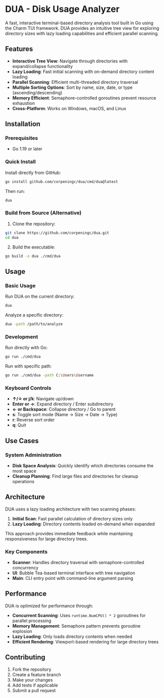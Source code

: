 # DUA - Disk Usage Analyzer

A fast, interactive terminal-based directory analysis tool built in Go using the Charm TUI framework. DUA provides an intuitive tree view for exploring directory sizes with lazy loading capabilities and efficient parallel scanning.

## Features

- **Interactive Tree View**: Navigate through directories with expand/collapse functionality
- **Lazy Loading**: Fast initial scanning with on-demand directory content loading
- **Parallel Scanning**: Efficient multi-threaded directory traversal
- **Multiple Sorting Options**: Sort by name, size, date, or type (ascending/descending)
- **Memory Efficient**: Semaphore-controlled goroutines prevent resource exhaustion
- **Cross-Platform**: Works on Windows, macOS, and Linux

## Installation

### Prerequisites
- Go 1.19 or later

### Quick Install

Install directly from GitHub:
```bash
go install github.com/corpeningc/dua/cmd/dua@latest
```

Then run:
```bash
dua
```

### Build from Source (Alternative)

1. Clone the repository:
```bash
git clone https://github.com/corpeningc/dua.git
cd dua
```

2. Build the executable:
```bash
go build -o dua ./cmd/dua
```

## Usage

### Basic Usage

Run DUA on the current directory:
```bash
dua
```

Analyze a specific directory:
```bash
dua -path /path/to/analyze
```

### Development

Run directly with Go:
```bash
go run ./cmd/dua
```

Run with specific path:
```bash
go run ./cmd/dua -path C:\Users\Username
```

### Keyboard Controls

- **↑/↓ or j/k**: Navigate up/down
- **Enter or →**: Expand directory / Enter subdirectory
- **← or Backspace**: Collapse directory / Go to parent
- **s**: Toggle sort mode (Name → Size → Date → Type)
- **r**: Reverse sort order
- **q**: Quit

## Use Cases

### System Administration
- **Disk Space Analysis**: Quickly identify which directories consume the most space
- **Cleanup Planning**: Find large files and directories for cleanup operations

## Architecture

DUA uses a lazy loading architecture with two scanning phases:

1. **Initial Scan**: Fast parallel calculation of directory sizes only
2. **Lazy Loading**: Directory contents loaded on-demand when expanded

This approach provides immediate feedback while maintaining responsiveness for large directory trees.

### Key Components

- **Scanner**: Handles directory traversal with semaphore-controlled concurrency
- **UI**: Bubble Tea-based terminal interface with tree navigation
- **Main**: CLI entry point with command-line argument parsing

## Performance

DUA is optimized for performance through:

- **Concurrent Scanning**: Uses `runtime.NumCPU() * 2` goroutines for parallel processing
- **Memory Management**: Semaphore pattern prevents goroutine explosion
- **Lazy Loading**: Only loads directory contents when needed
- **Efficient Rendering**: Viewport-based rendering for large directory trees

## Contributing

1. Fork the repository
2. Create a feature branch
3. Make your changes
4. Add tests if applicable
5. Submit a pull request